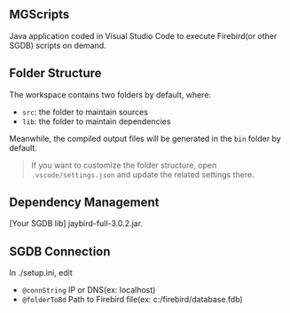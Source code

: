 ## MGScripts

Java application coded in Visual Studio Code to execute Firebird(or other SGDB) scripts on demand.

## Folder Structure

The workspace contains two folders by default, where:

- `src`: the folder to maintain sources
- `lib`: the folder to maintain dependencies

Meanwhile, the compiled output files will be generated in the `bin` folder by default.

> If you want to customize the folder structure, open `.vscode/settings.json` and update the related settings there.

## Dependency Management

[Your SGDB lib] jaybird-full-3.0.2.jar.

## SGDB Connection

In ./setup.ini, edit 
- `@connString` IP or DNS(ex: localhost)
- `@folderToBd` Path to Firebird file(ex: c:/firebird/database.fdb)
